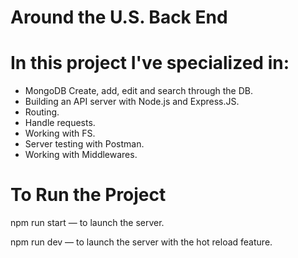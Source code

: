 # Around the U.S. Back End  

# In this project I've specialized in:

- MongoDB Create, add, edit and search through the DB.
- Building an API server with Node.js and Express.JS.
- Routing.
- Handle requests.
- Working with FS.
- Server testing with Postman.
- Working with Middlewares.

# To Run the Project
npm run start — to launch the server.

npm run dev — to launch the server with the hot reload feature.



